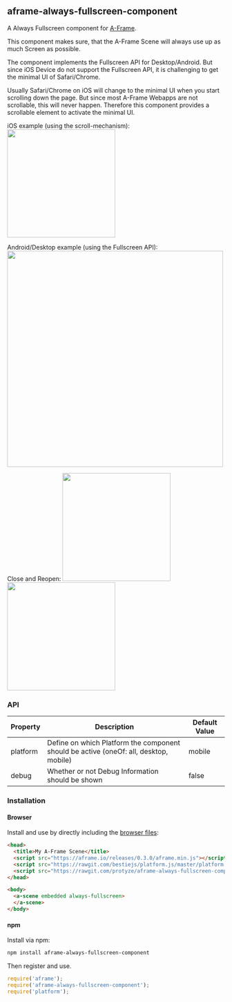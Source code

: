 ## aframe-always-fullscreen-component

A Always Fullscreen component for [A-Frame](https://aframe.io).

This component makes sure, that the A-Frame Scene will always use up as much Screen as possible.

The component implements the Fullscreen API for Desktop/Android. But since iOS Device do not support the Fullscreen API, it is challenging to get the minimal UI of Safari/Chrome.

Usually Safari/Chrome on iOS will change to the minimal UI when you start scrolling down the page. But since most A-Frame Webapps are not scrollable, this will never happen. Therefore this component provides a scrollable element to activate the minimal UI.

iOS example (using the scroll-mechanism):
<img src="http://lab.immersiveweb.ch/assets/aframe-fullscreen-ios.gif" width="250"/>

Android/Desktop example (using the Fullscreen API):
<img src="http://lab.immersiveweb.ch/assets/aframe-fullscreen-android.gif" width="500"/>

Close and Reopen:
<img src="http://lab.immersiveweb.ch/assets/aframe-fullscreen-closed.PNG" width="250"/>
<img src="http://lab.immersiveweb.ch/assets/aframe-fullscreen-close.PNG" width="250"/>

### API

| Property | Description | Default Value |
| -------- | ----------- | ------------- |
| platform         | Define on which Platform the component should be active (oneOf: all, desktop, mobile)            | mobile              |
| debug         | Whether or not Debug Information should be shown            | false              |

### Installation

#### Browser

Install and use by directly including the [browser files](dist):

```html
<head>
  <title>My A-Frame Scene</title>
  <script src="https://aframe.io/releases/0.3.0/aframe.min.js"></script>
  <script src="https://rawgit.com/bestiejs/platform.js/master/platform.js"></script>
  <script src="https://rawgit.com/protyze/aframe-always-fullscreen-component/master/dist/aframe-always-fullscreen-component.min.js"></script>
</head>

<body>
  <a-scene embedded always-fullscreen>
  </a-scene>
</body>
```

#### npm

Install via npm:

```bash
npm install aframe-always-fullscreen-component
```

Then register and use.

```js
require('aframe');
require('aframe-always-fullscreen-component');
require('platform');
```
